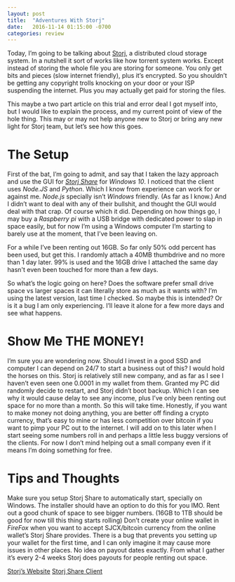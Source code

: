 ```yaml
---
layout: post
title:  "Adventures With Storj"
date:   2016-11-14 01:15:00 -0700
categories: review
---
```



Today, I’m going to be talking about [Storj][1], a distributed cloud storage system. In a nutshell it sort of works like how torrent system works. Except instead of storing the whole file you are storing for someone. You only get bits and pieces (slow internet friendly), plus it’s encrypted. So you shouldn’t be getting any copyright trolls knocking on your door or your ISP suspending the internet. Plus you may actually get paid for storing the files.


This maybe a two part article on this trial and error deal I got myself into, but I would like to explain the process, and my current point of view of the hole thing. This may or may not help anyone new to Storj or bring any new light for Storj team, but let’s see how this goes.


# The Setup


First of the bat, I’m going to admit, and say that I taken the lazy approach and use the GUI for *[Storj Share][2]* for *Windows 10*. I noticed that the client uses *Node.JS* and *Python*. Which I know from experience can work for or against me. *Node.js* specially isn’t *Windows* friendly. (As far as I know.) And I didn’t want to deal with any of their bullshit, and thought the GUI would deal with that crap. Of course which it did. Depending on how things go, I may buy a *Raspberry pi* with a USB bridge with dedicated power to slap in space easily, but for now I’m using a Windows computer I’m starting to barely use at the moment, that I’ve been leaving on.


For a while I’ve been renting out 16GB. So far only 50% odd percent has been used, but get this. I randomly attach a 40MB thumbdrive and no more than 1 day later. 99% is used and the 16GB drive I attached the same day hasn't even been touched for more than a few days.


So what’s the logic going on here? Does the software prefer small drive space vs larger spaces it can literally store as much as it wants with? I’m using the latest version, last time I checked. So maybe this is intended? Or is it a bug I am only experiencing. I’ll leave it alone for a few more days and see what happens.


# Show Me THE MONEY!


I’m sure you are wondering now. Should I invest in a good SSD and computer I can depend on 24/7 to start a business out of this? I would hold the horses on this. Storj is relatively still new company, and as far as I see I haven’t even seen one 0.0001 in my wallet from them. Granted my PC did randomly decide to restart, and Storj didn’t boot backup. Which I can see why it would cause delay to see any income, plus I’ve only been renting out space for no more than a month. So this will take time. Honestly, if you want to make money not doing anything, you are better off finding a crypto currency, that’s easy to mine or has less competition over bitcoin if you want to pimp your PC out to the internet. I will add on to this later when I start seeing some numbers roll in and perhaps a little less buggy versions of the clients. For now I don’t mind helping out a small company even if it means I’m doing something for free.


# Tips and Thoughts


Make sure you setup Storj Share to automatically start, specially on Windows. The installer should have an option to do this for you IMO.
Rent out a good chunk of space to see bigger numbers. (16GB to 1TB should be good for now till this thing starts rolling)
Don’t create your online wallet in *FireFox* when you want to accept SJCX/bitcoin currency from the online wallet’s Storj Share provides. There is a bug that prevents you setting up your wallet for the first time, and I can only imagine it may cause more issues in other places.
No idea on payout dates exactly. From what I gather it’s every 2-4 weeks Storj does payouts for people renting out space.


[Storj’s Website][1]
[Storj Share Client][2]


[1]: https://storj.io/
[2]: https://storj.io/share.html
